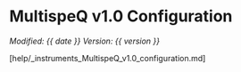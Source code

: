 # MultispeQ v1.0 Configuration
*Modified: {{ date }}
Version: {{ version }}*

[help/_instruments_MultispeQ_v1.0_configuration.md]

<link rel="stylesheet" href="./node_modules/font-awesome/css/font-awesome.min.css">
<link rel="stylesheet" href="./src/css/photosynq.css">